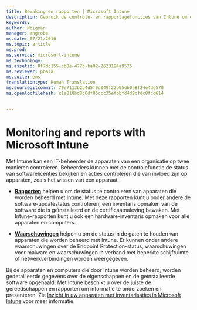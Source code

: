```yaml
---
title: Bewaking en rapporten | Microsoft Intune
description: Gebruik de controle- en rapportagefuncties van Intune om de status van apparaten binnen uw organisatie te controleren.
keywords: 
author: Nbigman
manager: angrobe
ms.date: 07/21/2016
ms.topic: article
ms.prod: 
ms.service: microsoft-intune
ms.technology: 
ms.assetid: 0f7dc155-cb8e-477b-ba02-2623194a9575
ms.reviewer: pbala
ms.suite: ems
translationtype: Human Translation
ms.sourcegitcommit: 79e7113b2b4d5f0d049f22b05db0a8f24e4de570
ms.openlocfilehash: c1a810bd8c6df05ccc35efbbfd4d9cfdc8fcd614


---
```


# Monitoring and reports with Microsoft Intune
Met Intune kan een IT-beheerder de apparaten van een organisatie op twee manieren controleren. Beheerders kunnen met de controlefunctie de status van softwarelicenties bekijken en acties controleren die van invloed zijn op apparaten, zoals het wissen van een apparaat.

-   **[Rapporten](../deploy-use/understand-microsoft-intune-operations-by-using-reports.md)** helpen u om de status te controleren van apparaten die worden beheerd met Intune. Met deze rapporten kunt u onder andere de software-updatestatus controleren, een inventaris opmaken van de software die is geïnstalleerd en de certificaatnaleving bewaken.
     Met Intune-rapporten kunt u ook een hardware-inventaris opmaken voor alle apparaten en computers.

-   **[Waarschuwingen](../deploy-use/get-notified-by-alerts.md)** helpen u om de status in de gaten te houden van apparaten die worden beheerd met Intune. Er kunnen onder andere waarschuwingen over de Endpoint Protection-status, waarschuwingen voor malware en waarschuwingen in verband met beperkte schijfruimte of netwerkverbindingen worden weergegeven.

Bij de apparaten en computers die door Intune worden beheerd, worden gedetailleerde gegevens over de eigenschappen en de geïnstalleerde software opgehaald. Met Intune beschikt u over de juiste de gereedschappen en rapporten om informatie te onderzoeken en presenteren. Zie [Inzicht in uw apparaten met inventarisaties in Microsoft Intune](../deploy-use/understand-your-devices-with-inventory-in-microsoft-intune.md) voor meer informatie.



<!--HONumber=Aug16_HO3-->



